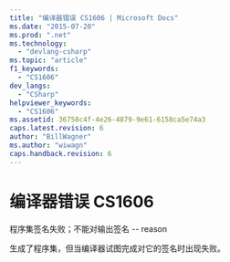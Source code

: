```yaml
---
title: "编译器错误 CS1606 | Microsoft Docs"
ms.date: "2015-07-20"
ms.prod: ".net"
ms.technology: 
  - "devlang-csharp"
ms.topic: "article"
f1_keywords: 
  - "CS1606"
dev_langs: 
  - "CSharp"
helpviewer_keywords: 
  - "CS1606"
ms.assetid: 36758c4f-4e26-4879-9e61-6158ca5e74a3
caps.latest.revision: 6
author: "BillWagner"
ms.author: "wiwagn"
caps.handback.revision: 6
---
```

# 编译器错误 CS1606
程序集签名失败；不能对输出签名 \-\- reason  
  
 生成了程序集，但当编译器试图完成对它的签名时出现失败。